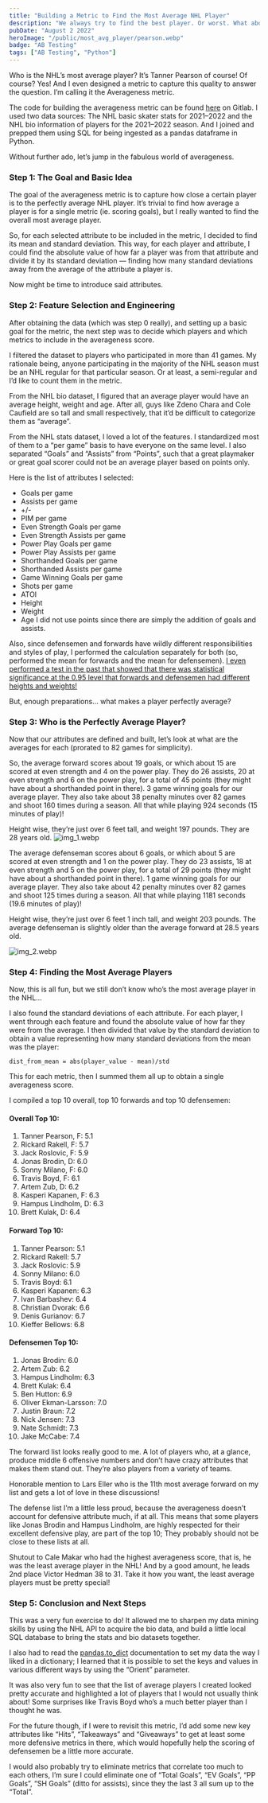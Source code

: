 ```yaml
---
title: "Building a Metric to Find the Most Average NHL Player"
description: "We always try to find the best player. Or worst. What about the most 'average'?"
pubDate: "August 2 2022"
heroImage: "/public/most_avg_player/pearson.webp"
badge: "AB Testing"
tags: ["AB Testing", "Python"]
---
```


Who is the NHL’s most average player? It’s Tanner Pearson of course! Of course? Yes! And I even designed a metric to capture this quality to answer the question. I’m calling it the Averageness metric.

The code for building the averageness metric can be found [here](https://gitlab.com/alexistats/most_average_nhl_player) on Gitlab. I used two data sources: The NHL basic skater stats for 2021–2022 and the NHL bio information of players for the 2021–2022 season. And I joined and prepped them using SQL for being ingested as a pandas dataframe in Python.

Without further ado, let’s jump in the fabulous world of averageness.

### Step 1: The Goal and Basic Idea

The goal of the averageness metric is to capture how close a certain player is to the perfectly average NHL player. It’s trivial to find how average a player is for a single metric (ie. scoring goals), but I really wanted to find the overall most average player.

So, for each selected attribute to be included in the metric, I decided to find its mean and standard deviation. This way, for each player and attribute, I could find the absolute value of how far a player was from that attribute and divide it by its standard deviation — finding how many standard deviations away from the average of the attribute a player is.

Now might be time to introduce said attributes.

### Step 2: Feature Selection and Engineering

After obtaining the data (which was step 0 really), and setting up a basic goal for the metric, the next step was to decide which players and which metrics to include in the averageness score.

I filtered the dataset to players who participated in more than 41 games. My rationale being, anyone participating in the majority of the NHL season must be an NHL regular for that particular season. Or at least, a semi-regular and I’d like to count them in the metric.

From the NHL bio dataset, I figured that an average player would have an average height, weight and age. After all, guys like Zdeno Chara and Cole Caufield are so tall and small respectively, that it’d be difficult to categorize them as “average”.

From the NHL stats dataset, I loved a lot of the features. I standardized most of them to a “per game” basis to have everyone on the same level. I also separated “Goals” and “Assists” from “Points”, such that a great playmaker or great goal scorer could not be an average player based on points only.

Here is the list of attributes I selected:

- Goals per game
- Assists per game
- +/-
- PIM per game
- Even Strength Goals per game
- Even Strength Assists per game
- Power Play Goals per game
- Power Play Assists per game
- Shorthanded Goals per game
- Shorthanded Assists per game
- Game Winning Goals per game
- Shots per game
- ATOI
- Height
- Weight
- Age
  I did not use points since there are simply the addition of goals and assists.

Also, since defensemen and forwards have wildly different responsibilities and styles of play, I performed the calculation separately for both (so, performed the mean for forwards and the mean for defensemen). 
[I even performed a test in the past that showed that there was statistical significance at the 0.95 level that forwards and defensemen had different heights and weights!](https://medium.com/geekculture/simple-statistical-tests-to-compare-categories-929498014630)

But, enough preparations… what makes a player perfectly average?

### Step 3: Who is the Perfectly Average Player?

Now that our attributes are defined and built, let’s look at what are the averages for each (prorated to 82 games for simplicity).

So, the average forward scores about 19 goals, or which about 15 are scored at even strength and 4 on the power play. They do 26 assists, 20 at even strength and 6 on the power play, for a total of 45 points (they might have about a shorthanded point in there). 3 game winning goals for our average player. They also take about 38 penalty minutes over 82 games and shoot 160 times during a season. All that while playing 924 seconds (15 minutes of play)!

Height wise, they’re just over 6 feet tall, and weight 197 pounds. They are 28 years old.
![img_1.webp](..%2F..%2F..%2Fpublic%2Fmost_avg_player%2Fimg_1.webp)


The average defenseman scores about 6 goals, or which about 5 are scored at even strength and 1 on the power play. They do 23 assists, 18 at even strength and 5 on the power play, for a total of 29 points (they might have about a shorthanded point in there). 1 game winning goals for our average player. They also take about 42 penalty minutes over 82 games and shoot 125 times during a season. All that while playing 1181 seconds (19.6 minutes of play)!

Height wise, they’re just over 6 feet 1 inch tall, and weight 203 pounds. The average defenseman is slightly older than the average forward at 28.5 years old.

![img_2.webp](..%2F..%2F..%2Fpublic%2Fmost_avg_player%2Fimg_2.webp)

### Step 4: Finding the Most Average Players
Now, this is all fun, but we still don’t know who’s the most average player in the NHL…

I also found the standard deviations of each attribute. For each player, I went through each feature and found the absolute value of how far they were from the average. I then divided that value by the standard deviation to obtain a value representing how many standard deviations from the mean was the player:

`dist_from_mean = abs(player_value - mean)/std`

This for each metric, then I summed them all up to obtain a single averageness score.

I compiled a top 10 overall, top 10 forwards and top 10 defensemen:

#### Overall Top 10:

1. Tanner Pearson, F: 5.1
2. Rickard Rakell, F: 5.7
3. Jack Roslovic, F: 5.9
4. Jonas Brodin, D: 6.0
5. Sonny Milano, F: 6.0
6. Travis Boyd, F: 6.1
7. Artem Zub, D: 6.2
8. Kasperi Kapanen, F: 6.3
9. Hampus Lindholm, D: 6.3
10. Brett Kulak, D: 6.4

#### Forward Top 10:

1. Tanner Pearson: 5.1
2. Rickard Rakell: 5.7
3. Jack Roslovic: 5.9
4. Sonny Milano: 6.0
5. Travis Boyd: 6.1
6. Kasperi Kapanen: 6.3
7. Ivan Barbashev: 6.4
8. Christian Dvorak: 6.6
9. Denis Gurianov: 6.7
10. Kieffer Bellows: 6.8

#### Defensemen Top 10:

1. Jonas Brodin: 6.0
2. Artem Zub: 6.2
3. Hampus Lindholm: 6.3
4. Brett Kulak: 6.4
5. Ben Hutton: 6.9
6. Oliver Ekman-Larsson: 7.0
7. Justin Braun: 7.2
8. Nick Jensen: 7.3
9. Nate Schmidt: 7.3
10. Jake McCabe: 7.4

The forward list looks really good to me. A lot of players who, at a glance, produce middle 6 offensive numbers and don’t have crazy attributes that makes them stand out. They’re also players from a variety of teams.

Honorable mention to Lars Eller who is the 11th most average forward on my list and gets a lot of love in these discussions!

The defense list I’m a little less proud, because the averageness doesn’t account for defensive attribute much, if at all. This means that some players like Jonas Brodin and Hampus Lindholm, are highly respected for their excellent defensive play, are part of the top 10; They probably should not be close to these lists at all.

Shutout to Cale Makar who had the highest averageness score, that is, he was the least average player in the NHL! And by a good amount, he leads 2nd place Victor Hedman 38 to 31. Take it how you want, the least average players must be pretty special!

### Step 5: Conclusion and Next Steps

This was a very fun exercise to do! It allowed me to sharpen my data mining skills by using the NHL API to acquire the bio data, and build a little local SQL database to bring the stats and bio datasets together.

I also had to read the [pandas.to_dict](https://pandas.pydata.org/docs/reference/api/pandas.DataFrame.to_dict.html) documentation to set my data the way I liked in a dictionary; I learned that it is possible to set the keys and values in various different ways by using the “Orient” parameter.

It was also very fun to see that the list of average players I created looked pretty accurate and highlighted a lot of players that I would not usually think about! Some surprises like Travis Boyd who’s a much better player than I thought he was.

For the future though, if I were to revisit this metric, I’d add some new key attributes like “Hits”, “Takeaways” and “Giveaways” to get at least some more defensive metrics in there, which would hopefully help the scoring of defensemen be a little more accurate.

I would also probably try to eliminate metrics that correlate too much to each others, I’m sure I could eliminate one of “Total Goals”, “EV Goals”, “PP Goals”, “SH Goals” (ditto for assists), since they the last 3 all sum up to the “Total”.